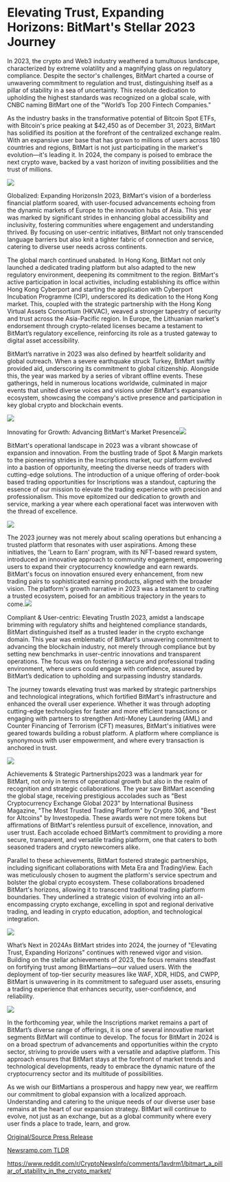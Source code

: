 # Elevating Trust, Expanding Horizons: BitMart's Stellar 2023 Journey

In 2023, the crypto and Web3 industry weathered a tumultuous landscape, characterized by extreme volatility and a magnifying glass on regulatory compliance. Despite the sector's challenges, BitMart charted a course of unwavering commitment to regulation and trust, distinguishing itself as a pillar of stability in a sea of uncertainty. This resolute dedication to upholding the highest standards was recognized on a global scale, with CNBC naming BitMart one of the "World’s Top 200 Fintech Companies."

As the industry basks in the transformative potential of Bitcoin Spot ETFs, with Bitcoin's price peaking at $42,450 as of December 31, 2023, BitMart has solidified its position at the forefront of the centralized exchange realm. With an expansive user base that has grown to millions of users across 180 countries and regions, BitMart is not just participating in the market's evolution—it's leading it. In 2024, the company is poised to embrace the next crypto wave, backed by a vast horizon of inviting possibilities and the trust of millions.

![](https://api.blockchainwire.io/uploads/BitMartExchange/editor_image/f7b43e8a-330f-4563-b88a-f4d22a84313e.png)

Globalized: Expanding HorizonsIn 2023, BitMart's vision of a borderless financial platform soared, with user-focused advancements echoing from the dynamic markets of Europe to the innovation hubs of Asia. This year was marked by significant strides in enhancing global accessibility and inclusivity, fostering communities where engagement and understanding thrived. By focusing on user-centric initiatives, BitMart not only transcended language barriers but also knit a tighter fabric of connection and service, catering to diverse user needs across continents.

The global march continued unabated. In Hong Kong, BitMart not only launched a dedicated trading platform but also adapted to the new regulatory environment, deepening its commitment to the region. BitMart's active participation in local activities, including establishing its office within Hong Kong Cyberport and starting the application with Cyberport Incubation Programme (CIP), underscored its dedication to the Hong Kong market. This, coupled with the strategic partnership with the Hong Kong Virtual Assets Consortium (HKVAC), weaved a stronger tapestry of security and trust across the Asia-Pacific region. In Europe, the Lithuanian market's endorsement through crypto-related licenses became a testament to BitMart’s regulatory excellence, reinforcing its role as a trusted gateway to digital asset accessibility.

BitMart’s narrative in 2023 was also defined by heartfelt solidarity and global outreach. When a severe earthquake struck Turkey, BitMart swiftly provided aid, underscoring its commitment to global citizenship. Alongside this, the year was marked by a series of vibrant offline events. These gatherings, held in numerous locations worldwide, culminated in major events that united diverse voices and visions under BitMart's expansive ecosystem, showcasing the company's active presence and participation in key global crypto and blockchain events.

![](https://api.blockchainwire.io/uploads/BitMartExchange/editor_image/6a99ff92-cb38-4d12-af6e-a73a0a65373f.png)

Innovating for Growth: Advancing BitMart's Market Presence![](https://api.blockchainwire.io/uploads/BitMartExchange/editor_image/d405fe71-7a24-42b6-b5d8-39a66c3ad673.png)

BitMart's operational landscape in 2023 was a vibrant showcase of expansion and innovation. From the bustling trade of Spot & Margin markets to the pioneering strides in the Inscriptions market, our platform evolved into a bastion of opportunity, meeting the diverse needs of traders with cutting-edge solutions. The introduction of a unique offering of order-book based trading opportunities for Inscriptions was a standout, capturing the essence of our mission to elevate the trading experience with precision and professionalism. This move epitomized our dedication to growth and service, marking a year where each operational facet was interwoven with the thread of excellence.

![](https://api.blockchainwire.io/uploads/BitMartExchange/editor_image/d79e9811-dd57-49c3-aab1-26a63107db28.png)

The 2023 journey was not merely about scaling operations but enhancing a trusted platform that resonates with user aspirations. Among these initiatives, the 'Learn to Earn' program, with its NFT-based reward system, introduced an innovative approach to community engagement, empowering users to expand their cryptocurrency knowledge and earn rewards. BitMart's focus on innovation ensured every enhancement, from new trading pairs to sophisticated earning products, aligned with the broader vision. The platform's growth narrative in 2023 was a testament to crafting a trusted ecosystem, poised for an ambitious trajectory in the years to come.![](https://api.blockchainwire.io/uploads/BitMartExchange/editor_image/31a277f8-e13d-428f-b644-2b1a1b9463c3.png)

Compliant & User-centric: Elevating TrustIn 2023, amidst a landscape brimming with regulatory shifts and heightened compliance standards, BitMart distinguished itself as a trusted leader in the crypto exchange domain. This year was emblematic of BitMart's unwavering commitment to advancing the blockchain industry, not merely through compliance but by setting new benchmarks in user-centric innovations and transparent operations. The focus was on fostering a secure and professional trading environment, where users could engage with confidence, assured by BitMart’s dedication to upholding and surpassing industry standards.

The journey towards elevating trust was marked by strategic partnerships and technological integrations, which fortified BitMart's infrastructure and enhanced the overall user experience. Whether it was through adopting cutting-edge technologies for faster and more efficient transactions or engaging with partners to strengthen Anti-Money Laundering (AML) and Counter Financing of Terrorism (CFT) measures, BitMart's initiatives were geared towards building a robust platform. A platform where compliance is synonymous with user empowerment, and where every transaction is anchored in trust.

![](https://api.blockchainwire.io/uploads/BitMartExchange/editor_image/db670401-2a14-47ee-a4c2-9b0eea4172d4.png)

Achievements & Strategic Partnerships2023 was a landmark year for BitMart, not only in terms of operational growth but also in the realm of recognition and strategic collaborations. The year saw BitMart ascending the global stage, receiving prestigious accolades such as "Best Cryptocurrency Exchange Global 2023" by International Business Magazine, "The Most Trusted Trading Platform" by Crypto 306, and "Best for Altcoins" by Investopedia. These awards were not mere tokens but affirmations of BitMart's relentless pursuit of excellence, innovation, and user trust. Each accolade echoed BitMart’s commitment to providing a more secure, transparent, and versatile trading platform, one that caters to both seasoned traders and crypto newcomers alike.

Parallel to these achievements, BitMart fostered strategic partnerships, including significant collaborations with Meta Era and TradingView. Each was meticulously chosen to augment the platform's service spectrum and bolster the global crypto ecosystem. These collaborations broadened BitMart's horizons, allowing it to transcend traditional trading platform boundaries. They underlined a strategic vision of evolving into an all-encompassing crypto exchange, excelling in spot and regional derivative trading, and leading in crypto education, adoption, and technological integration.

![](https://api.blockchainwire.io/uploads/BitMartExchange/editor_image/d83a40a5-c9fb-48ee-87e8-1627c9898cc0.png)

What’s Next in 2024As BitMart strides into 2024, the journey of "Elevating Trust, Expanding Horizons" continues with renewed vigor and vision. Building on the stellar achievements of 2023, the focus remains steadfast on fortifying trust among BitMartians—our valued users. With the deployment of top-tier security measures like WAF, XDR, HIDS, and CWPP, BitMart is unwavering in its commitment to safeguard user assets, ensuring a trading experience that enhances security, user-confidence, and reliability.

![](https://api.blockchainwire.io/uploads/BitMartExchange/editor_image/98dd3b01-5700-4b65-bd7a-763dea5eddc6.png)

In the forthcoming year, while the Inscriptions market remains a part of BitMart’s diverse range of offerings, it is one of several innovative market segments BitMart will continue to develop. The focus for BitMart in 2024 is on a broad spectrum of advancements and opportunities within the crypto sector, striving to provide users with a versatile and adaptive platform. This approach ensures that BitMart stays at the forefront of market trends and technological developments, ready to embrace the dynamic nature of the cryptocurrency sector and its multitude of possibilities.

As we wish our BitMartians a prosperous and happy new year, we reaffirm our commitment to global expansion with a localized approach. Understanding and catering to the unique needs of our diverse user base remains at the heart of our expansion strategy. BitMart will continue to evolve, not just as an exchange, but as a global community where every user finds a place to trade, learn, and grow. 

[Original/Source Press Release](https://blockchainwire.io/press-release/elevating-trust-expanding-horizons-bitmarts-stellar-2023-journey)
                    

[Newsramp.com TLDR](None) 

https://www.reddit.com/r/CryptoNewsInfo/comments/1avdrm1/bitmart_a_pillar_of_stability_in_the_crypto_market/